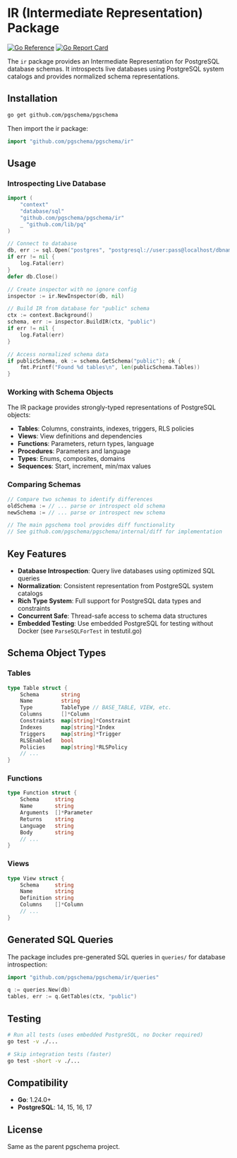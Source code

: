 # IR (Intermediate Representation) Package

[![Go Reference](https://pkg.go.dev/badge/github.com/pgschema/pgschema/ir.svg)](https://pkg.go.dev/github.com/pgschema/pgschema/ir)
[![Go Report Card](https://goreportcard.com/badge/github.com/pgschema/pgschema/ir)](https://goreportcard.com/report/github.com/pgschema/pgschema/ir)

The `ir` package provides an Intermediate Representation for PostgreSQL database schemas. It introspects live databases using PostgreSQL system catalogs and provides normalized schema representations.

## Installation

```bash
go get github.com/pgschema/pgschema
```

Then import the ir package:
```go
import "github.com/pgschema/pgschema/ir"
```

## Usage

### Introspecting Live Database

```go
import (
    "context"
    "database/sql"
    "github.com/pgschema/pgschema/ir"
    _ "github.com/lib/pq"
)

// Connect to database
db, err := sql.Open("postgres", "postgresql://user:pass@localhost/dbname?sslmode=disable")
if err != nil {
    log.Fatal(err)
}
defer db.Close()

// Create inspector with no ignore config
inspector := ir.NewInspector(db, nil)

// Build IR from database for "public" schema
ctx := context.Background()
schema, err := inspector.BuildIR(ctx, "public")
if err != nil {
    log.Fatal(err)
}

// Access normalized schema data
if publicSchema, ok := schema.GetSchema("public"); ok {
    fmt.Printf("Found %d tables\n", len(publicSchema.Tables))
}
```

### Working with Schema Objects

The IR package provides strongly-typed representations of PostgreSQL objects:

- **Tables**: Columns, constraints, indexes, triggers, RLS policies
- **Views**: View definitions and dependencies
- **Functions**: Parameters, return types, language
- **Procedures**: Parameters and language
- **Types**: Enums, composites, domains
- **Sequences**: Start, increment, min/max values

### Comparing Schemas

```go
// Compare two schemas to identify differences
oldSchema := // ... parse or introspect old schema
newSchema := // ... parse or introspect new schema

// The main pgschema tool provides diff functionality
// See github.com/pgschema/pgschema/internal/diff for implementation
```

## Key Features

- **Database Introspection**: Query live databases using optimized SQL queries
- **Normalization**: Consistent representation from PostgreSQL system catalogs
- **Rich Type System**: Full support for PostgreSQL data types and constraints
- **Concurrent Safe**: Thread-safe access to schema data structures
- **Embedded Testing**: Use embedded PostgreSQL for testing without Docker (see `ParseSQLForTest` in testutil.go)

## Schema Object Types

### Tables
```go
type Table struct {
    Schema       string
    Name         string
    Type         TableType // BASE_TABLE, VIEW, etc.
    Columns      []*Column
    Constraints  map[string]*Constraint
    Indexes      map[string]*Index
    Triggers     map[string]*Trigger
    RLSEnabled   bool
    Policies     map[string]*RLSPolicy
    // ...
}
```

### Functions
```go
type Function struct {
    Schema     string
    Name       string
    Arguments  []*Parameter
    Returns    string
    Language   string
    Body       string
    // ...
}
```

### Views
```go
type View struct {
    Schema     string
    Name       string
    Definition string
    Columns    []*Column
    // ...
}
```

## Generated SQL Queries

The package includes pre-generated SQL queries in `queries/` for database introspection:

```go
import "github.com/pgschema/pgschema/ir/queries"

q := queries.New(db)
tables, err := q.GetTables(ctx, "public")
```

## Testing

```bash
# Run all tests (uses embedded PostgreSQL, no Docker required)
go test -v ./...

# Skip integration tests (faster)
go test -short -v ./...
```

## Compatibility

- **Go**: 1.24.0+
- **PostgreSQL**: 14, 15, 16, 17

## License

Same as the parent pgschema project.